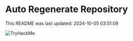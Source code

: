 # Auto Regenerate Repository

This README was last updated: 2024-10-05 03:51:09

 ![TryHackMe](https://tryhackme.com/badge/533634)